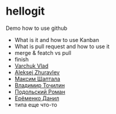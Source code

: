 # hellogit

Demo how to use github

* What is it and how to use Kanban
* What is pull request and how to use it 
* merge & featch vs pull
* finish
* [Varchuk Vlad](https://github.com/javalesson2019/hellogit)
* [Aleksej Zhuravlev](https://github.com/Aleksej-star)
* [Максим Шаптала](https://github.com/javalesson2019)
* [Владимир Точилин](Naton@i.ua)
* [Подольский Роман](https://github.com/romaxx131313)
* [Ерёменко Данил](https://github.com/kehboard)
* типа еще что-то
